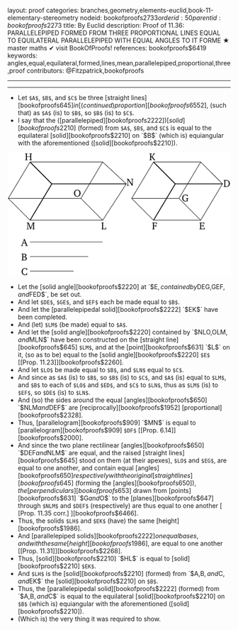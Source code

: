 layout: proof
categories: branches,geometry,elements-euclid,book-11-elementary-stereometry
nodeid: bookofproofs$2733
orderid: 50
parentid: bookofproofs$2273
title: By Euclid
description:  Proof of 11.36: PARALLELEPIPED FORMED FROM THREE PROPORTIONAL LINES EQUAL TO EQUILATERAL PARALLELEPIPED WITH EQUAL ANGLES TO IT FORME &#9733; master maths &#10004; visit BookOfProofs!
references: bookofproofs$6419
keywords: angles,equal,equilateral,formed,lines,mean,parallelepiped,proportional,three,proof
contributors: @Fitzpatrick,bookofproofs


---


---



* Let `$A$`, `$B$`, and `$C$` be three [straight lines][bookofproofs$645] in [ (continued) proportion][bookofproofs$6552], (such that) as `$A$` (is) to `$B$`, so `$B$` (is) to `$C$`.
* I say that the ([parallelepiped][bookofproofs$2222]) [solid][bookofproofs$2210] (formed) from `$A$`, `$B$`, and `$C$` is equal to the equilateral [solid][bookofproofs$2210] on `$B$` (which is) equiangular with the aforementioned ([solid][bookofproofs$2210]).

![fig36e](https://github.com/bookofproofs/bookofproofs.github.io/blob/main/_sources/_assets/images/euclid/Book11/fig36e.png?raw=true)

* Let the [solid angle][bookofproofs$2220] at `$E$`, contained by `$DEG$`, `$GEF$`, and `$FED$`, be set out.
* And let `$DE$`, `$GE$`, and `$EF$` each be made equal to `$B$`.
* And let the [parallelepipedal solid][bookofproofs$2222] `$EK$` have been completed.
* And (let) `$LM$` (be made) equal to `$A$`.
* And let the [solid angle][bookofproofs$2220] contained by `$NLO$`, `$OLM$`, and `$MLN$` have been constructed on the [straight line][bookofproofs$645] `$LM$`, and at the [point][bookofproofs$631] `$L$` on it, (so as to be) equal to the [solid angle][bookofproofs$2220] `$E$` [[Prop. 11.23]][bookofproofs$2260].
* And let `$LO$` be made equal to `$B$`, and `$LN$` equal to `$C$`.
* And since as `$A$` (is) to `$B$`, so `$B$` (is) to `$C$`, and `$A$` (is) equal to `$LM$`, and `$B$` to each of `$LO$` and `$ED$`, and `$C$` to `$LN$`, thus as `$LM$` (is) to `$EF$`, so `$DE$` (is) to `$LN$`.
* And (so) the sides around the equal [angles][bookofproofs$650] `$NLM$` and `$DEF$` are [reciprocally][bookofproofs$1952] [proportional][bookofproofs$2328].
* Thus, [parallelogram][bookofproofs$909] `$MN$` is equal to [parallelogram][bookofproofs$909] `$DF$` [[Prop. 6.14]][bookofproofs$2000].
* And since the two plane rectilinear [angles][bookofproofs$650] `$DEF$` and `$NLM$` are equal, and the raised [straight lines][bookofproofs$645] stood on them (at their apexes), `$LO$` and `$EG$`, are equal to one another, and contain equal [angles][bookofproofs$650] respectively with the original [straight lines][bookofproofs$645] (forming the [angles][bookofproofs$650]), the [perpendiculars][bookofproofs$653] drawn from [points][bookofproofs$631] `$G$` and `$O$` to the [planes][bookofproofs$647] through `$NLM$` and `$DEF$` (respectively) are thus equal to one another [ [Prop. 11.35 corr.] ][bookofproofs$6466].
* Thus, the solids `$LH$` and `$EK$` (have) the same [height][bookofproofs$1986].
* And [parallelepiped solids][bookofproofs$2222] on equal bases, and with the same [height][bookofproofs$1986], are equal to one another [[Prop. 11.31]][bookofproofs$2268].
* Thus, [solid][bookofproofs$2210] `$HL$` is equal to [solid][bookofproofs$2210] `$EK$`.
* And `$LH$` is the [solid][bookofproofs$2210] (formed) from `$A$`, `$B$`, and `$C$`, and `$EK$` the [solid][bookofproofs$2210] on `$B$`.
* Thus, the [parallelepipedal solid][bookofproofs$2222] (formed) from `$A$`, `$B$`, and `$C$` is equal to the equilateral [solid][bookofproofs$2210] on `$B$` (which is) equiangular with the aforementioned ([solid][bookofproofs$2210]).
* (Which is) the very thing it was required to show.

